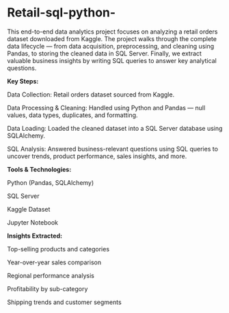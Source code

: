 # Retail-sql-python-
This end-to-end data analytics project focuses on analyzing a retail orders dataset downloaded from Kaggle. The project walks through the complete data lifecycle — from data acquisition, preprocessing, and cleaning using Pandas, to storing the cleaned data in SQL Server. Finally, we extract valuable business insights by writing SQL queries to answer key analytical questions.


**Key Steps:**

Data Collection: Retail orders dataset sourced from Kaggle.

Data Processing & Cleaning: Handled using Python and Pandas — null values, data types, duplicates, and formatting.

Data Loading: Loaded the cleaned dataset into a SQL Server database using SQLAlchemy.

SQL Analysis: Answered business-relevant questions using SQL queries to uncover trends, product performance, sales insights, and more.

**Tools & Technologies:**

Python (Pandas, SQLAlchemy)

SQL Server

Kaggle Dataset

Jupyter Notebook

**Insights Extracted:**

Top-selling products and categories

Year-over-year sales comparison

Regional performance analysis

Profitability by sub-category

Shipping trends and customer segments
